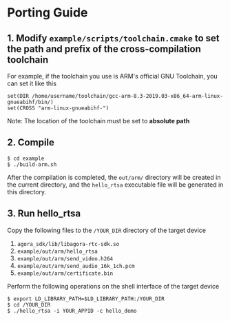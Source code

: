 # Porting Guide

## 1. Modify `example/scripts/toolchain.cmake` to set the path and prefix of the cross-compilation toolchain

For example, if the toolchain you use is ARM's official GNU Toolchain, you can set it like this

```
set(DIR /home/username/toolchain/gcc-arm-8.3-2019.03-x86_64-arm-linux-gnueabihf/bin/)
set(CROSS "arm-linux-gnueabihf-")
```

Note: The location of the toolchain must be set to **absolute path**

## 2. Compile

```
$ cd example
$ ./build-arm.sh
```

After the compilation is completed, the `out/arm/` directory will be created in the current directory, and the `hello_rtsa` executable file will be generated in this directory.

## 3. Run hello_rtsa

Copy the following files to the `/YOUR_DIR` directory of the target device

1. `agora_sdk/lib/libagora-rtc-sdk.so`
2. `example/out/arm/hello_rtsa`
3. `example/out/arm/send_video.h264`
4. `example/out/arm/send_audio_16k_1ch.pcm`
5. `example/out/arm/certificate.bin`

Perform the following operations on the shell interface of the target device

```
$ export LD_LIBRARY_PATH=$LD_LIBRARY_PATH:/YOUR_DIR
$ cd /YOUR_DIR
$ ./hello_rtsa -i YOUR_APPID -c hello_demo
```